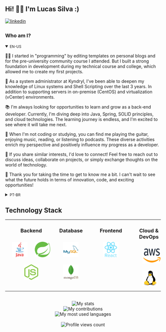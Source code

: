 ## Hi! 👋🏻 I'm Lucas Silva :)

<div>
  <a href="https://www.linkedin.com/in/lucas-beserra-da-silva/" target="_blank">
    <img src=https://img.shields.io/badge/linkedin-%231E77B5.svg?&style=for-the-badge&logo=linkedin&logoColor=white alt=linkedin style="margin-bottom: 5px;" />
  </a>
</div>

<!-- BIO:START -->

### Who am I?

<details open>
<summary><small>EN-US</small></summary>

👨‍💻 I started in "programming" by editing templates on personal blogs and for the pre-university community course I attended. But I built a strong foundation in development during my technical course and college, which allowed me to create my first projects.

🐧 As a system administrator at Kyndryl, I've been able to deepen my knowledge of Linux systems and Shell Scripting over the last 3 years. In addition to supporting servers in on-premise (CentOS) and virtualization (vCenter) environments.

📚 I'm always looking for opportunities to learn and grow as a back-end developer. Currently, I'm diving deep into Java, Spring, SOLID principles, and cloud technologies. The learning journey is endless, and I'm excited to see where it will take me next.

🎸 When I'm not coding or studying, you can find me playing the guitar, enjoying music, reading, or listening to podcasts. These diverse activities enrich my perspective and positively influence my progress as a developer.

🤙 If you share similar interests, I'd love to connect! Feel free to reach out to discuss ideas, collaborate on projects, or simply exchange thoughts on the world of technology.

🙌 Thank you for taking the time to get to know me a bit. I can't wait to see what the future holds in terms of innovation, code, and exciting opportunities!

</details>

<details>
<summary><small>PT-BR</small></summary>

👨‍💻 Comecei na "programação" editando templates em blogs pessoais e para o curso pré-vestibular comunitário onde estudei. Mas construí uma base sólida em desenvolvimento durante o curso técnico e faculdade, o que me permitiu criar meus primeiros projetos.

🐧 Como administrador de sistemas na Kyndryl, pude nos últmos 3 anos aprofundar meus conhecimentos sistemas Linux e Shell Scripting. Além de suportar servidores em ambientes on-premise (CentOS) e de virtualização (vCenter).

📚 Estou sempre em busca de oportunidades para aprender e crescer como desenvolvedor back-end. Atualmente, estou mergulhando fundo em Java, Spring, princípios de SOLID e tecnologias de nuvem. A jornada de aprendizado é interminável, e estou empolgado para ver para onde ela me levará em seguida.

🎸 Quando não estou codificando ou estudando, você pode me encontrar tocando violão, curtindo música, lendo ou ouvindo podcasts. Essas atividades diversas enriquecem minha perspectiva e influenciam positivamente meu progresso como desenvolvedor.

🤙 Se você compartilha interesses semelhantes, adoraria me conectar! Sinta-se à vontade para entrar em contato para discutir ideias, colaborar em projetos ou simplesmente trocar pensamentos sobre o mundo da tecnologia.

🙌 Agradeço por dedicar um tempo para me conhecer um pouco. Mal posso esperar para ver o que o futuro reserva em termos de inovação, código e oportunidades empolgantes!

</details>

<!-- BIO:END -->


<!-- SKILLSET:START -->

## Technology Stack

<table>

<tr>
<td align="center" width="36%" valign="top">

### Backend

<img style="margin: 10px" src="assets/java.svg" alt="Java" title="Java" height="50" />
<img style="margin: 10px" src="assets/spring.svg" alt="Spring" title="Spring" height="50" />
<img style="margin: 10px" src="assets/nodejs.svg" alt="Node.js" title="Node.js" height="50" />

</td>

<td align="center" valign="top">

### Database

<img style="margin: 10px" src="assets/mysql.svg" alt="MySQL" title="MySQL" height="50" />
<img style="margin: 10px" src="assets/mongodb.svg" alt="MongoDB" title="MongoDB" height="50" />

</td>

<td align="center" width="36%" valign="top">

### Frontend

<img style="margin: 10px" src="assets/reactjs.svg" alt="React" title="React" height="50" />

</td>

<td align="center" valign="top">

### Cloud & DevOps

<img style="margin: 10px" src="assets/aws.svg" alt="AWS" title="AWS" height="50" />
<img style="margin: 10px" src="assets/linux.svg" alt="Linux" title="Linux" height="50" />

</td>

</tr>
</table>

<br/>

<!-- SKILLSET:END -->


<!-- STATS:START -->

<div align="center">
    <img src="https://github-readme-stats-git-masterrstaa-rickstaa.vercel.app/api/?username=lucasb-silva&theme=dracula&?theme=dark&show_icons=true%count_private=true&include_all_commits=true" alt="My stats" />
</div>
<div align="center">
    <img src="https://github-readme-streak-stats.herokuapp.com?user=lucasb-silva&theme=dracula" alt="My contributions" />
</div>
<div align="center">
    <img src="https://github-readme-stats-git-masterrstaa-rickstaa.vercel.app/api/top-langs/?username=lucasb-silva&show_icons=true&langs_count=10&layout=compact&theme=dracula&count_private=true&hide=shaderlab,rpc,glsl,hlsl,cmake,asp" alt="My most used languages" />
</div>

<!-- STATS:END -->

<br />

<!-- VIEW-COUNT:START -->

<div align="center">
    <img src="https://komarev.com/ghpvc/?username=lucasb-silva&&style=flat-square" alt="Profile views count"/>
</div>

<!-- VIEW-COUNT:END -->

